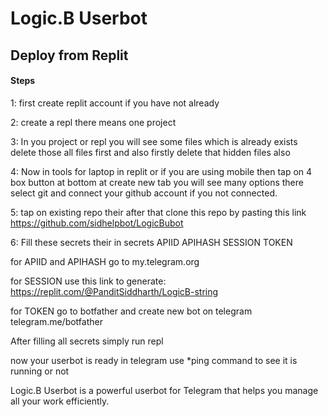 # Logic.B Userbot

## Deploy from Replit 
#### Steps
1: first create replit account if you have not already

2: create a repl there means one project

3: In you project or repl you will see some files which is already exists delete those all files first and also firstly delete that hidden files also

4: Now in tools for laptop in replit or if you are using mobile then tap on 4 box button at bottom at create new tab you will see many options there
 select git and connect your github account if you not connected.

5: tap on existing repo their after that clone this repo by pasting this link 
https://github.com/sidhelpbot/LogicBubot

<!-- [![Repl.it deployment](https://repl.it/badge/github/sidhelpbot/logicb-userbot)](https://repl.it/github/sidhelpbot/logicb-userbot) -->

6: Fill these secrets their in secrets
APIID
APIHASH
SESSION
TOKEN

for APIID and APIHASH 
go to my.telegram.org

for SESSION use this link to generate:
https://replit.com/@PanditSiddharth/LogicB-string 

for TOKEN go to botfather and create new bot on telegram 
telegram.me/botfather

After filling all secrets simply run repl 

now your userbot is ready in telegram use *ping command to see it is running or not

Logic.B Userbot is a powerful userbot for Telegram that helps you manage all your work efficiently.
